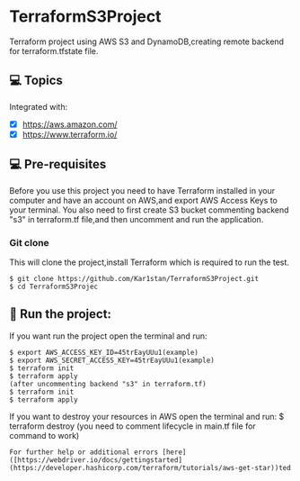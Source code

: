 # TerraformS3Project
Terraform project using AWS S3 and DynamoDB,creating remote backend for terraform.tfstate file.

## 💻 Topics

Integrated with:

- [x] https://aws.amazon.com/
- [x] https://www.terraform.io/
      
## 💻 Pre-requisites

Before you use this project you need to have Terraform installed in your computer and have an account on AWS,and export AWS Access Keys to your terminal.
You also need to first create S3 bucket commenting backend "s3" in terraform.tf file,and then uncomment and run  the application.

### Git clone
This will clone the project,install Terraform which is required to run the test.
```
$ git clone https://github.com/Kar1stan/TerraformS3Project.git
$ cd TerraformS3Projec
```

## 🚀 Run the project: 
If you want run the project open the terminal and run: 
```
$ export AWS_ACCESS_KEY_ID=45trEayUUu1(example)
$ export AWS_SECRET_ACCESS_KEY=45trEayUUu1(example)
$ terraform init
$ terraform apply
(after uncommenting backend "s3" in terraform.tf)
$ terraform init
$ terraform apply

```
If you want to destroy your resources in AWS open the terminal and run: 
$ terraform destroy (you need to comment lifecycle in main.tf file for command to work)
```
For further help or additional errors [here]([https://webdriver.io/docs/gettingstarted](https://developer.hashicorp.com/terraform/tutorials/aws-get-star))ted
